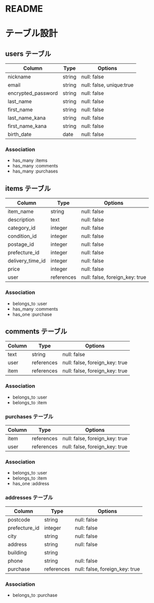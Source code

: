 # README
# テーブル設計

## users テーブル
| Column             | Type    | Options                  |
| ------------------ | ------- | ------------------------ |
| nickname           | string  | null: false              |
| email              | string  | null: false, unique:true |
| encrypted_password | string  | null: false              |
| last_name          | string  | null: false              |
| first_name         | string  | null: false              |
| last_name_kana     | string  | null: false              |
| first_name_kana    | string  | null: false              |
| birth_date         | date    | null: false              |


### Association
- has_many :items
- has_many :comments
- has_many :purchases


## items テーブル
| Column                | Type          | Options                        |
| --------------------- | ------------- | ------------------------------ |
| item_name             | string        | null: false                    |
| description           | text          | null: false                    |
| category_id           | integer       | null: false                    |
| condition_id          | integer       | null: false                    |
| postage_id            | integer       | null: false                    |
| prefecture_id         | integer       | null: false                    |
| delivery_time_id      | integer       | null: false                    |
| price                 | integer       | null: false                    |
| user                  | references    | null: false, foreign_key: true |

### Association
- belongs_to :user
- has_many :comments
- has_one :purchase


## comments テーブル
| Column             | Type       | Options                        |
| ------------------ | ---------- | ------------------------------ |
| text               | string     | null: false                    |
| user               | references | null: false, foreign_key: true |
| item               | references | null: false, foreign_key: true |

### Association
- belongs_to :user
- belongs_to :item


### purchases テーブル
| Column             | Type       | Options                        |
| ------------------ | ---------- | ------------------------------ |
| item               | references | null: false, foreign_key: true |
| user               | references | null: false, foreign_key: true |

### Association
- belongs_to :user
- belongs_to :item
- has_one :address


### addresses テーブル
| Column             | Type       | Options                        |
| ------------------ | ---------- | ------------------------------ |
| postcode           | string     | null: false                    |
| prefecture_id      | integer    | null: false                    |
| city               | string     | null: false                    |
| address            | string     | null: false                    |
| building           | string     |                                |
| phone              | string     | null: false                    |
| purchase           | references | null: false, foreign_key: true |

### Association
- belongs_to :purchase